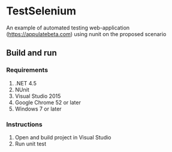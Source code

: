 # TestSelenium
An example of automated testing web-application (https://appulatebeta.com) using nunit on the proposed scenario

## Build and run

### Requirements
1. .NET 4.5 
2. NUnit 
3. Visual Studio 2015
4. Google Chrome 52 or later
5. Windows 7 or later

### Instructions
1. Open and build project in Visual Studio
2. Run unit test 